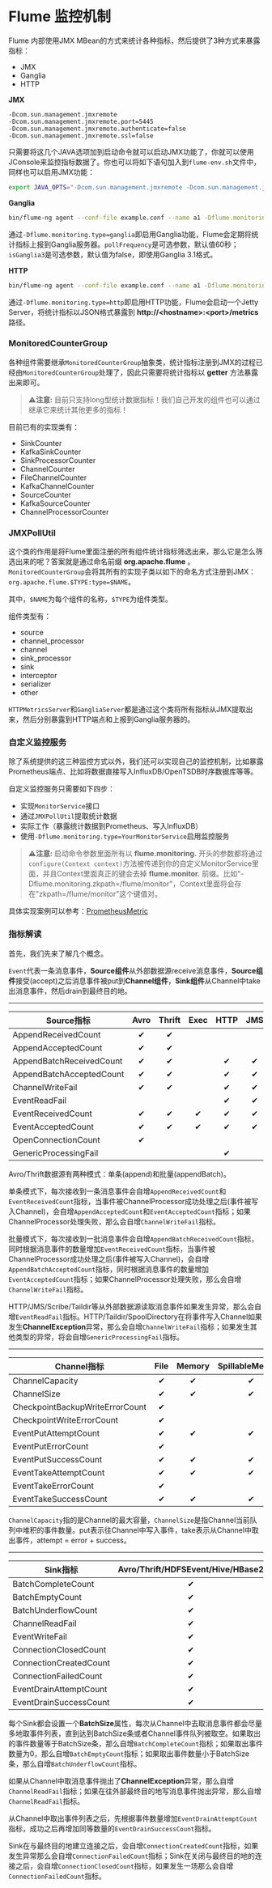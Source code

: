 # Flume 监控机制

Flume 内部使用JMX MBean的方式来统计各种指标，然后提供了3种方式来暴露指标：

- JMX
- Ganglia
- HTTP

**JMX**

```
-Dcom.sun.management.jmxremote 
-Dcom.sun.management.jmxremote.port=5445 
-Dcom.sun.management.jmxremote.authenticate=false 
-Dcom.sun.management.jmxremote.ssl=false
```

只需要将这几个JAVA选项加到启动命令就可以启动JMX功能了，你就可以使用JConsole来监控指标数据了。你也可以将如下语句加入到`flume-env.sh`文件中，同样也可以启用JMX功能：

```bash
export JAVA_OPTS="-Dcom.sun.management.jmxremote -Dcom.sun.management.jmxremote.port=5445 -Dcom.sun.management.jmxremote.authenticate=false -Dcom.sun.management.jmxremote.ssl=false"
```

**Ganglia**

```bash
bin/flume-ng agent --conf-file example.conf --name a1 -Dflume.monitoring.type=ganglia -Dflume.monitoring.hosts=com.example:1234,com.example2:5455 -Dflume.monitoring.pollFrequency=60 -Dflume.monitoring.isGanglia3=false
```

通过`-Dflume.monitoring.type=ganglia`即启用Ganglia功能，Flume会定期将统计指标上报到Ganglia服务器。`pollFrequency`是可选参数，默认值60秒；`isGanglia3`是可选参数，默认值为false，即使用Ganglia 3.1格式。

**HTTP**

```bash
bin/flume-ng agent --conf-file example.conf --name a1 -Dflume.monitoring.type=http -Dflume.monitoring.port=34545
```

通过`-Dflume.monitoring.type=http`即启用HTTP功能，Flume会启动一个Jetty Server，将统计指标以JSON格式暴露到 **http://\<hostname>:\<port>/metrics** 路径。

### MonitoredCounterGroup

各种组件需要继承`MonitoredCounterGroup`抽象类，统计指标注册到JMX的过程已经由`MonitoredCounterGroup`处理了，因此只需要将统计指标以 **getter** 方法暴露出来即可。

> **⚠️注意:** 目前只支持long型统计数据指标！我们自己开发的组件也可以通过继承它来统计其他更多的指标！

目前已有的实现类有：

- SinkCounter
- KafkaSinkCounter
- SinkProcessorCounter
- ChannelCounter
- FileChannelCounter
- KafkaChannelCounter
- SourceCounter
- KafkaSourceCounter
- ChannelProcessorCounter

### JMXPollUtil

这个类的作用是将Flume里面注册的所有组件统计指标筛选出来，那么它是怎么筛选出来的呢？答案就是通过命名前缀 **org.apache.flume** 。`MonitoredCounterGroup`会将其所有的实现子类以如下的命名方式注册到JMX：`org.apache.flume.$TYPE:type=$NAME`。

其中，`$NAME`为每个组件的名称，`$TYPE`为组件类型。

组件类型有：

- source
- channel_processor
- channel
- sink_processor
- sink
- interceptor
- serializer
- other

`HTTPMetricsServer`和`GangliaServer`都是通过这个类将所有指标从JMX提取出来，然后分别暴露到HTTP端点和上报到Ganglia服务器的。

### 自定义监控服务

除了系统提供的这三种监控方式以外，我们还可以实现自己的监控机制，比如暴露Prometheus端点、比如将数据直接写入InfluxDB/OpenTSDB时序数据库等等。

自定义监控服务只需要如下四步：

- 实现`MonitorService`接口
- 通过`JMXPollUtil`提取统计数据
- 实际工作（暴露统计数据到Prometheus、写入InfluxDB）
- 使用`-Dflume.monitoring.type=YourMonitorService`启用监控服务

> **⚠️注意:** 启动命令参数里面所有以 **flume.monitoring.** 开头的参数都将通过`configure(Context context)`方法被传递到你的自定义MonitorService里面，并且Context里面真正的键会去掉 **flume.monitor.** 前缀。比如"-Dflume.monitoring.zkpath=/flume/monitor"，Context里面将会存在"zkpath=/flume/monitor"这个键值对。

具体实现案例可以参考：[PrometheusMetric](https://github.com/yu000hong/flume-utils/blob/master/src/main/java/com/yu000hong/flume/PrometheusMetric.java)

### 指标解读

首先，我们先来了解几个概念。

`Event`代表一条消息事件，**Source组件**从外部数据源receive消息事件，**Source组件**接受(accept)之后消息事件被put到**Channel组件**，**Sink组件**从Channel中take出消息事件，然后drain到最终目的地。

----

| **Source指标** | Avro | Thrift | Exec | HTTP | JMS | Scribe | Taildir | SpoolDirectory | SyslogTcp | SyslogUDP |
| --- | :---: | :---: | :---: | :---: | :---: | :---: | :---: | :---: | :---: | :---: |
| AppendReceivedCount       | ✔ | ✔ |   |   |   |   |   |   |   |   |
| AppendAcceptedCount       | ✔ | ✔ |   |   |   |   |   |   |   |   |
| AppendBatchReceivedCount  | ✔ | ✔ |   | ✔ | ✔ |   | ✔ | ✔ |   |   |
| AppendBatchAcceptedCount  | ✔ | ✔ |   | ✔ | ✔ |   | ✔ | ✔ |   |   |
| ChannelWriteFail          | ✔ | ✔ |   | ✔ | ✔ | ✔ | ✔ | ✔ | ✔ | ✔ |
| EventReadFail             |   |   |   | ✔ | ✔ | ✔ | ✔ | ✔ | ✔ | ✔ |
| EventReceivedCount        | ✔ | ✔ | ✔ | ✔ | ✔ | ✔ | ✔ | ✔ | ✔ | ✔ |
| EventAcceptedCount        | ✔ | ✔ | ✔ | ✔ | ✔ | ✔ | ✔ | ✔ | ✔ | ✔ |
| OpenConnectionCount       | ✔ |   |   |   |   |   |   |   |   |   |
| GenericProcessingFail     |   |   |   | ✔ |   |   | ✔ | ✔ |   |   |

Avro/Thrift数据源有两种模式：单条(append)和批量(appendBatch)。

单条模式下，每次接收到一条消息事件会自增`AppendReceivedCount`和`EventReceivedCount`指标，当事件被ChannelProcessor成功处理之后(事件被写入Channel)，会自增`AppendAcceptedCount`和`EventAcceptedCount`指标；如果ChannelProcessor处理失败，那么会自增`ChannelWriteFail`指标。

批量模式下，每次接收到一批消息事件会自增`AppendBatchReceivedCount`指标，同时根据消息事件的数量增加`EventReceivedCount`指标，当事件被ChannelProcessor成功处理之后(事件被写入Channel)，会自增`AppendBatchAcceptedCount`指标，同时根据消息事件的数量增加`EventAcceptedCount`指标；如果ChannelProcessor处理失败，那么会自增`ChannelWriteFail`指标。

HTTP/JMS/Scribe/Taildir等从外部数据源读取消息事件如果发生异常，那么会自增`EventReadFail`指标。HTTP/Taildir/SpoolDirectory在将事件写入Channel如果发生**ChannelException**异常，那么会自增`ChannelWriteFail`指标；如果发生其他类型的异常，将会自增`GenericProcessingFail`指标。

----

| **Channel指标** | File | Memory | SpillableMemory | PseudoTxnMemory |
| --- | :---: | :---: | :---: | :---: |
| ChannelCapacity                 | ✔ | ✔ | ✔ |   |
| ChannelSize                     | ✔ | ✔ | ✔ | ✔ |
| CheckpointBackupWriteErrorCount | ✔ |   |   |   |
| CheckpointWriteErrorCount       | ✔ |   |   |   |
| EventPutAttemptCount            | ✔ | ✔ | ✔ | ✔ |
| EventPutErrorCount              | ✔ |   |   |   |
| EventPutSuccessCount            | ✔ | ✔ | ✔ | ✔ |
| EventTakeAttemptCount           | ✔ | ✔ | ✔ | ✔ |
| EventTakeErrorCount             | ✔ |   |   |   |
| EventTakeSuccessCount           | ✔ | ✔ | ✔ | ✔ |

`ChannelCapacity`指的是Channel的最大容量，`ChannelSize`是指Channel当前队列中堆积的事件数量。put表示往Channel中写入事件，take表示从Channel中取出事件，attempt = error + success。

----

| **Sink指标** | Avro/Thrift/HDFSEvent/Hive/HBase2 | AsyncHBase/HBase/ElasticSearch |
| --- | :---: | :---: |
| BatchCompleteCount     | ✔ | ✔ |
| BatchEmptyCount        | ✔ | ✔ |
| BatchUnderflowCount    | ✔ | ✔ |
| ChannelReadFail        | ✔ |   |
| EventWriteFail         | ✔ |   |
| ConnectionClosedCount  | ✔ | ✔ |
| ConnectionCreatedCount | ✔ | ✔ |
| ConnectionFailedCount  | ✔ | ✔ |
| EventDrainAttemptCount | ✔ | ✔ |
| EventDrainSuccessCount | ✔ | ✔ |

每个Sink都会设置一个**BatchSize**属性，每次从Channel中去取消息事件都会尽量多地取事件列表，直到达到BatchSize条或者Channel事件队列被取空。如果取出的事件数量等于BatchSize条，那么自增`BatchCompleteCount`指标；如果取出事件数量为0，那么自增`BatchEmptyCount`指标；如果取出事件数量小于BatchSize条，那么自增`BatchUnderflowCount`指标。

如果从Channel中取消息事件抛出了**ChannelException**异常，那么自增`ChannelReadFail`指标；如果在往外部最终目的地写消息事件抛出异常，那么自增`ChannelReadFail`指标。

从Channel中取出事件列表之后，先根据事件数量增加`EventDrainAttemptCount`指标，成功之后再增加同等数量的`EventDrainSuccessCount`指标。

Sink在与最终目的地建立连接之后，会自增`ConnectionCreatedCount`指标，如果发生异常那么会自增`ConnectionFailedCount`指标；Sink在关闭与最终目的地的连接之后，会自增`ConnectionClosedCount`指标，如果发生一场那么会自增`ConnectionFailedCount`指标。